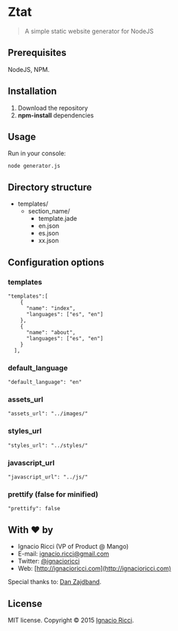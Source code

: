 # Ztat
> A simple static website generator for NodeJS

## Prerequisites

NodeJS, NPM.

## Installation

1. Download the repository
2. **npm-install** dependencies

## Usage

Run in your console:

```
node generator.js
```

## Directory structure

- templates/
  - section_name/
     - template.jade
     - en.json
     - es.json
     - xx.json

## Configuration options

### templates

```
"templates":[
    {
      "name": "index",
      "languages": ["es", "en"]
    },
    {
      "name": "about",
      "languages": ["es", "en"]
    }
  ],
```
### default_language
```
"default_language": "en"
```
### assets_url
```
"assets_url": "../images/"
```
### styles_url
```
"styles_url": "../styles/"
```
### javascript_url
```
"javascript_url": "../js/"
```
### prettify (false for minified)
```
"prettify": false
```

## With ❤ by

- Ignacio Ricci (VP of Product @ Mango)
 - E-mail: [ignacio.ricci@gmail.com](mailto:ignacio.ricci@gmail.com)
 - Twitter: [@ignacioricci](http://twitter.com/ignacioricci)
 - Web: [http://ignacioricci.com](http://ignacioricci.com)

Special thanks to: <a href="http://twitter.com/impronunciable">Dan Zajdband</a>.

## License
MIT license. Copyright © 2015 [Ignacio Ricci](http://ignacioricci.com).